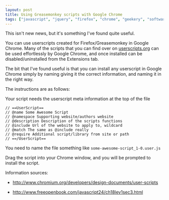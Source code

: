 ```yaml
---
layout: post
title: Using Greasemonkey scripts with Google Chrome
tags: ["javascript", "jquery", "firefox", "chrome", "geekery", "software", "userscript", "projects", "blog"]
---
```


This isn't new news, but it's something I've found quite useful.

You can use userscripts created for Firefox/Greasemonkey in Google Chrome. Many of the scripts that you can find over on <a href="http://userscripts.org/" target="_blank">userscripts.org</a> can be used effortlessly by Google Chrome, and once installed can be disabled/uninstalled from the Extensions tab.

The bit that I've found useful is that you can install any userscript in Google Chrome simply by naming giving it the correct information, and naming it in the right way.

The instructions are as follows:

Your script needs the userscript meta information at the top of the file

<pre><code data-language="javascript">// ==UserScript==
// @name Some Awesome Script
// @namespace Supporting website/authors website
// @description Description of the scripts functions
// @include Url of the website to apply to, wildcard
// @match The same as @include really
// @require Additional script/library from site or path
// ==/UserScript==</code></pre>

You need to name the file something like `some-awesome-script_1-0.user.js`

Drag the script into your Chrome window, and you will be prompted to install the script.

Information sources:

- <a href="http://www.chromium.org/developers/design-documents/user-scripts" target="_blank">http://www.chromium.org/developers/design-documents/user-scripts</a>

- <a href="http://www.freeopenbook.com/javascript24/ch18lev1sec3.html" target="_blank">http://www.freeopenbook.com/javascript24/ch18lev1sec3.html</a>

